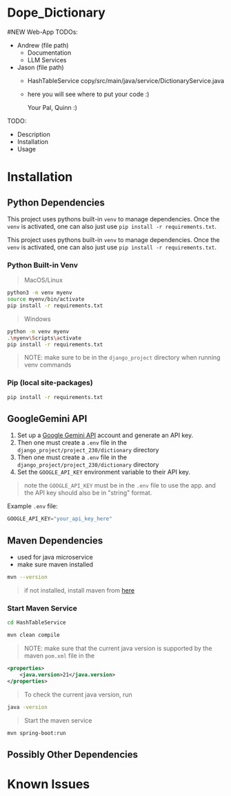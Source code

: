 # Dope_Dictionary

#NEW
Web-App TODOs:
- Andrew (file path)
  - Documentation
  - LLM Services
- Jason (file path)
  - HashTableService copy/src/main/java/service/DictionaryService.java
  - here you will see where to put your code :)
 
    Your Pal,
      Quinn :)


TODO:
- Description
- Installation
- Usage

# Installation
## Python Dependencies
This project uses pythons built-in `venv` to manage dependencies. Once the `venv` is activated, one can also just use `pip install -r requirements.txt`. 

This project uses pythons built-in `venv` to manage dependencies. Once the `venv` is activated, one can also just use `pip install -r requirements.txt`. 



### Python Built-in Venv
> MacOS/Linux
```bash
python3 -m venv myenv
source myenv/bin/activate
pip install -r requirements.txt
```
> Windows
```bash
python -m venv myenv
.\myenv\Scripts\activate
pip install -r requirements.txt
```

> NOTE: make sure to be in the `django_project` directory when running venv commands

### Pip (local site-packages)
```bash
pip install -r requirements.txt
```

## GoogleGemini API
1. Set up a [Google Gemini API](https://ai.google.dev/gemini-api/docs/api-key) account and generate an API key. 
2. Then one must create a `.env` file in the `django_project/project_230/dictionary` directory 
2. Then one must create a `.env` file in the `django_project/project_230/dictionary` directory 
3. Set the `GOOGLE_API_KEY` environment variable to their API key.
> note the `GOOGLE_API_KEY` must be in the `.env` file to use the app. and the API key should also be in "string" format.

Example `.env` file:
```python
GOOGLE_API_KEY="your_api_key_here"
```

## Maven Dependencies
- used for java microservice 
- make sure maven installed

```bash
mvn --version
```
> if not installed, install maven from [here](https://maven.apache.org/download.cgi)

### Start Maven Service
```bash
cd HashTableService
```
```bash
mvn clean compile
```
> NOTE: make sure that the current java version is supported by the maven `pom.xml` file in the 
```xml
<properties>
    <java.version>21</java.version>
</properties>
```
> To check the current java version, run 
```bash 
java -version
```


> Start the maven service
```bash
mvn spring-boot:run
```

## Possibly Other Dependencies



# Known Issues
